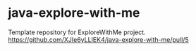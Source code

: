 # java-explore-with-me
Template repository for ExploreWithMe project.
https://github.com/XJIe6yLLIEK4/java-explore-with-me/pull/5
